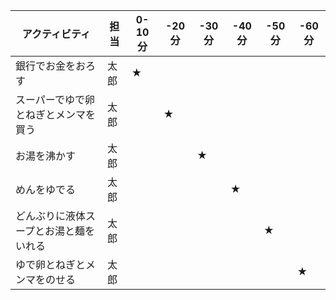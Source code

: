 |アクティビティ|担当|0-10分|-20分|-30分|-40分|-50分|-60分|
|---|---|---|---|---|---|---|---|
|銀行でお金をおろす|太郎|★|
|スーパーでゆで卵とねぎとメンマを買う|太郎||★
|お湯を沸かす|太郎|||★
|めんをゆでる|太郎||||★
|どんぶりに液体スープとお湯と麺をいれる|太郎|||||★
|ゆで卵とねぎとメンマをのせる|太郎||||||★